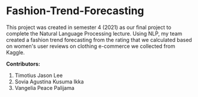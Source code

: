 # Fashion-Trend-Forecasting
This project was created in semester 4 (2021) as our final project to complete the Natural Language Processing lecture.
Using NLP, my team created a fashion trend forecasting from the rating that we calculated based on women's user reviews on clothing e-commerce we collected from Kaggle.

<b> Contributors: </b>
1. Timotius Jason Lee
2. Sovia Agustina Kusuma Ikka
3. Vangelia Peace Palijama

